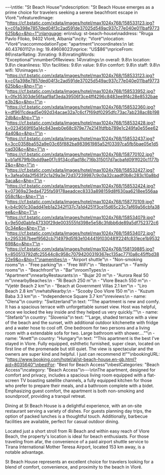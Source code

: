 ---\ntitle: "St Beach House"\ndescription: "St Beach House emerges as a prime choice for travelers seeking a serene beachfront escape in Vlorë."\nfeaturedImage: "https://cf.bstatic.com/xdata/images/hotel/max1024x768/158533123.jpg?k=c01a398e7857ded04f3c2ad591de37025d549ac937c77e040e011baf9773625b&o=&hp=1"\nlanguage: en\nslug: st-beach-house\naddress: "Rruga Pavlo Flloko, 9402 Vlorë, Albania"\ncity: "Vlorë"\nlocation: "Vlorë"\naccommodationType: "apartment"\ncoordinates:\n  lat: 40.43760112\n  lng: 19.49608023\nprice: "US$86"\npriceFrom: 86\nstarRating: 3\nrating: 9.8\nratingWords: "Exceptional"\nnumberOfReviews: 14\nratings:\n  overall: 9.8\n  location: 9.8\n  cleanliness: 10\n  facilities: 9.6\n  value: 9.6\n  comfort: 9.8\n  staff: 9.8\n  wifi: 10\nimages:\n  - "https://cf.bstatic.com/xdata/images/hotel/max1024x768/158533123.jpg?k=c01a398e7857ded04f3c2ad591de37025d549ac937c77e040e011baf9773625b&o=&hp=1"\n  - "https://cf.bstatic.com/xdata/images/hotel/max1024x768/158533952.jpg?k=0fe35303de56faaf9af3eda39506f3ce4ff4296c8483ee9f4c28e8532baee3b2&o=&hp=1"\n  - "https://cf.bstatic.com/xdata/images/hotel/max1024x768/158532360.jpg?k=df9611cdead5e092d34acae32a7c6cf7f69df0295dfc73ac7ab238ac8b1982db&o=&hp=1"\n  - "https://cf.bstatic.com/xdata/images/hotel/max1024x768/158532428.jpg?k=0234569f65a14c843eeb0e68c979e77e2141fdfbb789e1c249fa0e55ee624a40&o=&hp=1"\n  - "https://cf.bstatic.com/xdata/images/hotel/max1024x768/158532437.jpg?k=3cc0358ba552a9e03c65f882ba983961985a52f03397ca5fb5bae05e1d5cad30&o=&hp=1"\n  - "https://cf.bstatic.com/xdata/images/hotel/max1024x768/158770102.jpg?k=b1af679fb0bdd9ae0f7c9134cd1ad18c716b315017d7acbafd091f020c1177b2&o=&hp=1"\n  - "https://cf.bstatic.com/xdata/images/hotel/max1024x768/158532427.jpg?k=3afea0da2f563f2c1a29a3e72d37239987c9c0a32caadf0b8c283c10a8bd3aca&o=&hp=1"\n  - "https://cf.bstatic.com/xdata/images/hotel/max1024x768/158532424.jpg?k=07369a23eda4725fa59178aeadcec8333a898159d8f630aa6218ee556aa058cf&o=&hp=1"\n  - "https://cf.bstatic.com/xdata/images/hotel/max1024x768/158770109.jpg?k=b4c901c30add41eb1a2342f137c7a1d4251f3ce15d65c23c7af69a56cbfa38ee&o=&hp=1"\n  - "https://cf.bstatic.com/xdata/images/hotel/max1024x768/158534079.jpg?k=9e50d0abfe47330f29de003555fd398e5e58c3fdbb6de89a5df752372c60c34e&o=&hp=1"\n  - "https://cf.bstatic.com/xdata/images/hotel/max1024x768/158534072.jpg?k=2953367beef9562cb714979d5f83e10444191030481f224fc831ece1b9532698&o=&hp=1"\n  - "https://cf.bstatic.com/xdata/images/hotel/max1024x768/158139885.jpg?k=850513792dfc25544c8c958c70794200319367ec135ac7710a8c45ffbd3822e9&o=&hp=1"\namenities:\n  - "Airport shuttle"\n  - "Non-smoking rooms"\n  - "Free parking"\n  - "Free WiFi"\n  - "Restaurant"\n  - "Family rooms"\n  - "Beachfront"\n  - "Bar"\nroomTypes:\n  - "Apartment"\nnearbyRestaurants:\n  - "Bujar 20 m"\n  - "Aurora Real 50 m"\nnearbyBeaches:\n  - "Ri Beach 250 m"\n  - "Vlore Beach 550 m"\n  - "Vjetër Beach 2 km"\n  - "Beach at Government Villas 2.1 km"\n  - "Liro Beach 2.8 km"\nwhatsNearby:\n  - "Scooby Doo Vlore 150 m"\n  - "Kuzum Baba 3.3 km"\n  - "Independence Square 3.7 km"\nreviews:\n  - name: "Olena"\n    country: "Switzerland"\n    text: "“The apartment is new and comfy. It has a spacious terrace with unforgettable sunset view. Host was helpful, once we locked the key inside and they helped us very quickly.”"\n  - name: "Stefanb"\n    country: "Slovenia"\n    text: "“Large, shaded terrace with a view of the beach and the sunset, with additional outdoor kitchenette with fridge and a water hose to cool off. One bedroom for two persons and a living room with a extendable sofa for two. Large bathroom with shower....”"\n  - name: "Anett"\n    country: "Hungary"\n    text: "“This apartment is the best I've stayed in Vlore. Fully equipped, eshthetic furnished, super clean, located on first line of the promenade but still quiet. The view is spectacular and the owners are super kind and helpful. I just can recommend it!”"\nbookingURL: "https://www.booking.com/hotel/al/st-beach-house.en-gb.html?aid=8035640"\nbestFor: "Best for Beach Access"\nbestCategories: "Beach Access"\ncategory: "Beach Access"\n---\n\nThe apartment, designed for comfort and privacy, includes a spacious living room equipped with a flat-screen TV boasting satellite channels, a fully equipped kitchen for those who prefer to prepare their meals, and a bathroom complete with a bidet. Emphasizing guest comfort, the apartment is both non-smoking and soundproof, providing a tranquil retreat.

Dining at St Beach House is a delightful experience, with an on-site restaurant serving a variety of dishes. For guests planning day trips, the option of packed lunches is a thoughtful touch. Additionally, barbecue facilities are available, perfect for casual outdoor dining.

Located just a short stroll from Ri Beach and within easy reach of Vlore Beach, the property's location is ideal for beach enthusiasts. For those traveling from afar, the convenience of a paid airport shuttle service to Tirana International Mother Teresa Airport, located 153 km away, is a notable advantage.

St Beach House represents an excellent choice for travelers looking for a blend of comfort, convenience, and proximity to the beach in Vlorë.